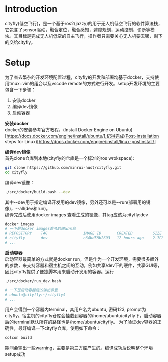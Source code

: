 # Introduction
cityfly(低空飞行)，是一个基于ros2(jazzy)的用于无人机低空飞行的软件算法栈，它包含了sensor驱动，融合定位，融合感知，避障规划，运动控制，诊断等模块。其目标是完成无人机低空的自主飞行，操作者只需要关心无人机要去哪，剩下的交给cityfly。

# Setup
为了省去繁杂的开发环境配置过程，cityfly的开发和部署均基于docker，支持使用tmux+vim的组合以及vscode remote的方式进行开发。setup开发环境的主要包含一下步骤：
1. 安装docker
2. 编译dev镜像
3. 启动容器

**安装docker**  
docker的安装参考官方教程，(Install Docker Engine on Ubuntu)[https://docs.docker.com/engine/install/ubuntu/],记得完成(Post-installation steps for Linux)[https://docs.docker.com/engine/install/linux-postinstall/]

**编译dev镜像**  
首先clone仓库到本地(cityfly的仓库是一个标准的ros wrokspace):
```bash
git clone https://github.com/minrui-hust/cityfly.git
cd cityfly
```
编译dev镜像：
```bash
./src/docker/build.bash --dev
```
其中--dev用于指定编译开发用的dev镜像，另外还可以是--run(部署用的镜像)，--all(dev和run)。  
编译完成后使用docker images 查看生成的镜像，其tag应该为cityfly:dev
```bash
docker images
# 一下是docker images命令的输出示意
# REPOSITORY    TAG                IMAGE ID       CREATED         SIZE
# cityfly       dev                c64bd58b2693   12 hours ago    2.7GB
# ...
```

**启动容器**  
启动容器最简单的方式就是docker run，但是作为一个开发环境，需要很多额外的参数，来支持容器和宿主机之间的互动，例如共享/dev下的硬件，共享GUI等，因此cityfly提供了便捷脚本用来启动开发用的容器。运行
```bash
./src/docker/run_dev.bash

# 一下是启动容器后的输出示意
# ubuntu@cityfly:~/cityfly$
# ...
```
用户会得到一个容器内terminal，其用户名为ubuntu, 密码123, prompt为cityfly。宿主机的cityfly仓库会挂载到容器的/home/ubuntu/cityfly下，启动容器后的terminal默认所在的路径也是/home/ubuntu/cityfly。
为了验证dev容器的正确性，最好编译一下cityfly仓库，使用如下命令：
```bash
colcon build
```
期间会输出一些warning，主要是第三方库产生的。编译成功后说明整个环境setup成功

